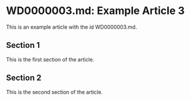 # WD0000003.md: Example Article 3

This is an example article with the id WD0000003.md.
## Section 1

This is the first section of the article.
## Section 2

This is the second section of the article.
